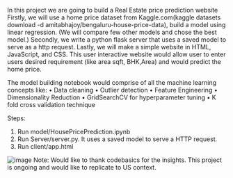 In this project we are going to build a Real Estate price prediction website
Firstly, we will use a home price dataset from Kaggle.com(kaggle datasets download -d amitabhajoy/bengaluru-house-price-data), build a model using linear regression. (We will compare few other models and chose the best model.)
Secondly, we write a python flask server that uses a saved model to serve as a http request.
Lastly, we will make a simple website in HTML, JavaScript, and CSS. This user interactive website would allow user to enter users desired requirement (like area sqft, BHK,Area) and would predict the home price. 

The model building notebook would comprise of all the machine learning concepts like:
•	Data cleaning
•	Outlier detection
•	Feature Engineering 
•	Dimensionality Reduction
•	GridSearchCV for hyperparameter tuning
•	K fold cross validation technique

Steps:
1. Run model/HousePricePrediction.ipynb
2. Run Server/server.py. It uses a saved model to serve a HTTP request.
3. Run client/app.html 


![image](https://user-images.githubusercontent.com/52985004/150883914-dca40f19-aef5-4e15-8c16-a1ea0e9a7bce.png)
Note: Would like to thank codebasics for the insights. 
This project is ongoing and would like to replicate to US context.
